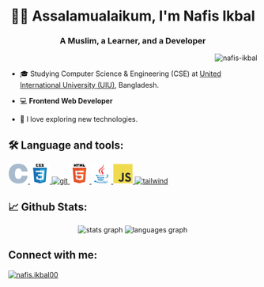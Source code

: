 <h1 align="center">🧑‍💻 Assalamualaikum, I'm Nafis Ikbal</h1>
<h3 align="center">A Muslim, a Learner, and a Developer</h3>

<p align="right"> <img src="https://komarev.com/ghpvc/?username=nafis-ikbal&label=Profile%20views&color=0e75b6&style=flat" alt="nafis-ikbal" /> </p>

- 🎓 Studying Computer Science & Engineering (CSE) at [United International University (UIU)](https://www.uiu.ac.bd), Bangladesh.

- 💻 **Frontend Web Developer**  

- 🌟 I love exploring new technologies.

## 🛠 Language and tools:
<p align="left"> <a href="https://www.cprogramming.com/" target="_blank" rel="noreferrer"> <img src="https://raw.githubusercontent.com/devicons/devicon/master/icons/c/c-original.svg" alt="c" width="40" height="40"/> </a> <a href="https://www.w3schools.com/css/" target="_blank" rel="noreferrer"> <img src="https://raw.githubusercontent.com/devicons/devicon/master/icons/css3/css3-original-wordmark.svg" alt="css3" width="40" height="40"/> </a> <a href="https://git-scm.com/" target="_blank" rel="noreferrer"> <img src="https://www.vectorlogo.zone/logos/git-scm/git-scm-icon.svg" alt="git" width="40" height="40"/> </a> <a href="https://www.w3.org/html/" target="_blank" rel="noreferrer"> <img src="https://raw.githubusercontent.com/devicons/devicon/master/icons/html5/html5-original-wordmark.svg" alt="html5" width="40" height="40"/> </a> <a href="https://www.java.com" target="_blank" rel="noreferrer"> <img src="https://raw.githubusercontent.com/devicons/devicon/master/icons/java/java-original.svg" alt="java" width="40" height="40"/> </a> <a href="https://developer.mozilla.org/en-US/docs/Web/JavaScript" target="_blank" rel="noreferrer"> <img src="https://raw.githubusercontent.com/devicons/devicon/master/icons/javascript/javascript-original.svg" alt="javascript" width="40" height="40"/> </a> <a href="https://tailwindcss.com/" target="_blank" rel="noreferrer"> <img src="https://www.vectorlogo.zone/logos/tailwindcss/tailwindcss-icon.svg" alt="tailwind" width="40" height="40"/> </a> </p>


## 📈 Github Stats:
<p align="center">
  <img src="https://github-readme-stats.vercel.app/api?username=nafis-ikbal&hide_title=false&hide_rank=false&show_icons=true&include_all_commits=true&count_private=true&disable_animations=false&theme=nightowl&locale=en&hide_border=false&order=1" height="150" alt="stats graph" />
  <img src="https://github-readme-stats.vercel.app/api/top-langs?username=nafis-ikbal&locale=en&hide_title=false&layout=compact&card_width=300&langs_count=5&theme=nightowl&hide_border=false&order=2" height="150" alt="languages graph" />
</p>

## Connect with me:
<p align="left"><a href="https://fb.com/nafis.ikbal00" target="blank"><img align="center" src="https://raw.githubusercontent.com/rahuldkjain/github-profile-readme-generator/master/src/images/icons/Social/facebook.svg" alt="nafis.ikbal00" height="30" width="40" /></a> 
</p>

